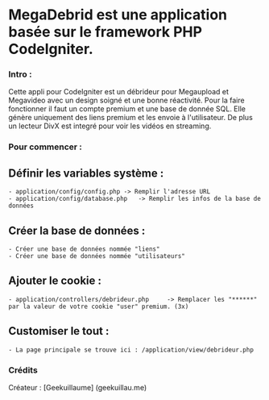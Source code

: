 MegaDebrid est une application basée sur le framework PHP CodeIgniter.
===

### Intro :

Cette appli pour CodeIgniter est un débrideur pour Megaupload et Megavideo avec un design soigné et une bonne réactivité.
Pour la faire fonctionner il faut un compte premium et une base de donnée SQL.
Elle génère uniquement des liens premium et les envoie à l'utilisateur.
De plus un lecteur DivX est integré pour voir les vidéos en streaming. 

### Pour commencer :

## Définir les variables système :


	- application/config/config.php	-> Remplir l'adresse URL
	- application/config/database.php	-> Remplir les infos de la base de données

## Créer la base de données :

	
	- Créer une base de données nommée "liens"
	- Créer une base de données nommée "utilisateurs"
	
## Ajouter le cookie :


	- application/controllers/debrideur.php		-> Remplacer les "******" par la valeur de votre cookie "user" premium. (3x)
	
## Customiser le tout :


	- La page principale se trouve ici : /application/view/debrideur.php
	
### Crédits

Créateur : [Geekuillaume] (geekuillau.me)